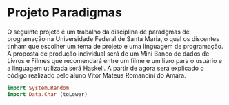 # Projeto Paradigmas

O seguinte projeto é um trabalho da disciplina de paradgmas de programação na Universidade Federal de Santa Maria, o qual os discentes tinham que escolher um tema de projeto e uma linguagem de programação.	
A proposta de produção individual será de um Mini Banco de dados de Livros e Filmes que recomendará entre um filme e um livro para o usuário e a linguagem utilizada será Haskell. A partir de agora será explicado o código realizado pelo aluno Vitor Mateus Romancini do Amara. 

```haskell
import System.Random
import Data.Char (toLower) 
```

